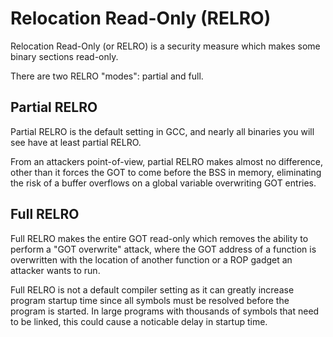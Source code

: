 # Relocation Read-Only (RELRO)
Relocation Read-Only (or RELRO) is a security measure which makes some binary sections read-only.

There are two RELRO "modes": partial and full.

## Partial RELRO
Partial RELRO is the default setting in GCC, and nearly all binaries you will see have at least partial RELRO.

From an attackers point-of-view, partial RELRO makes almost no difference, other than it forces the GOT to come before the BSS in memory,
eliminating the risk of a buffer overflows on a global variable overwriting GOT entries.

## Full RELRO
Full RELRO makes the entire GOT read-only which removes the ability to perform a "GOT overwrite" attack,
where the GOT address of a function is overwritten with the location of another function or a ROP gadget an attacker wants to run.

Full RELRO is not a default compiler setting as it can greatly increase program startup time since all symbols must be resolved before the program is started.
In large programs with thousands of symbols that need to be linked, this could cause a noticable delay in startup time.
